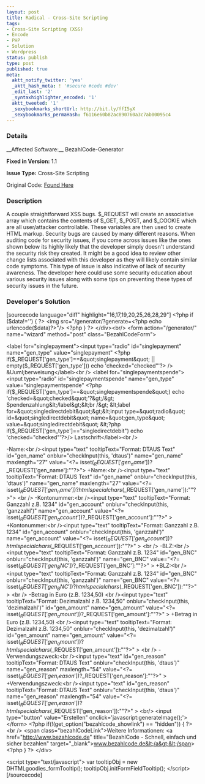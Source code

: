 ```yaml
---
layout: post
title: Radical - Cross-Site Scripting
tags:
- Cross-Site Scripting (XSS)
- Encode
- PHP
- Solution
- Wordpress
status: publish
type: post
published: true
meta:
  aktt_notify_twitter: 'yes'
  _aktt_hash_meta: ! '#secure #code #dev'
  _edit_last: '2'
  _syntaxhighlighter_encoded: '1'
  aktt_tweeted: '1'
  _sexybookmarks_shortUrl: http://bit.ly/ffI5yX
  _sexybookmarks_permaHash: f6116e60b82ac890760a3c7ab00095c4
---
```

<h3>Details</h3>
__Affected Software:__ BezahlCode-Generator

__Fixed in Version:__  1.1

__Issue Type:__ Cross-Site Scripting

Original Code: <a title="Radical" href="http://spotthevuln.com/2011/02/radical/" target="_blank">Found    Here</a>
<h3>Description</h3>
A couple straightforward XSS bugs. $_REQUEST will create an associative array which contains the contents of $_GET, $_POST, and $_COOKIE which are all user/attacker controllable. These variables are then used to create HTML markup. Security bugs are caused by many different reasons. When auditing code for security issues, if you come across issues like the ones shown below its highly likely that the developer simply doesn't understand the security risk they created. It might be a good idea to review other change lists associated with this developer as they will likely contain similar code symptoms. This type of issue is also indicative of lack of security awareness. The developer here could use some security education about various security issues along with some tips on preventing these types of security issues in the future.
<h3>Developer's Solution</h3>
[sourcecode language="diff" highlight="16,17,19,20,25,26,28,29"]
&lt;?php
    if ($data!='')
    {
?&gt;
&lt;img src=&quot;/generator/?generate=&lt;?php echo urlencode($data)?&gt;&quot;/&gt;
&lt;?php
    }
?&gt;
&lt;/div&gt;&lt;br/&gt;
&lt;form action=&quot;/generator/&quot; name=&quot;wizard&quot; method=&quot;post&quot; class=&quot;BezahlCodeForm&quot;&gt;

&lt;label for=&quot;singlepayment&quot;&gt;&lt;input type=&quot;radio&quot; id=&quot;singlepayment&quot; name=&quot;gen_type&quot; value=&quot;singlepayment&quot; &lt;?php if($_REQUEST['gen_type']==&quot;singlepayment&quot; || empty($_REQUEST['gen_type'])) echo 'checked=&quot;checked&quot;'?&gt; /&gt; &amp;Uuml;berweisung&lt;/label&gt;&lt;br /&gt;
&lt;label for=&quot;singlepaymentspende&quot;&gt;&lt;input type=&quot;radio&quot; id=&quot;singlepaymentspende&quot; name=&quot;gen_type&quot; value=&quot;singlepaymentspende&quot; &lt;?php if($_REQUEST['gen_type']==&quot;singlepaymentspende&quot;) echo 'checked=&quot;checked&quot;'?&gt;/&gt; Spendenzahlung&lt;/label&gt;&lt;br /&gt;
&lt;label for=&quot;singledirectdebit&quot;&gt;&lt;input type=&quot;radio&quot; id=&quot;singledirectdebit&quot; name=&quot;gen_type&quot; value=&quot;singledirectdebit&quot; &lt;?php if($_REQUEST['gen_type']==&quot;singledirectdebit&quot;) echo 'checked=&quot;checked&quot;'?&gt;/&gt; Lastschrift&lt;/label&gt;&lt;br /&gt;

-Name:&lt;br /&gt;&lt;input type=&quot;text&quot; tooltipText=&quot;Format: DTAUS Text&quot; id=&quot;gen_name&quot; onblur=&quot;checkInput(this, 'dtaus')&quot; name=&quot;gen_name&quot; maxlength=&quot;27&quot; value=&quot;&lt;?= isset($_REQUEST['gen_name'])?$_REQUEST['gen_name']:&quot;&quot;?&gt;&quot;&gt;
+Name:&lt;br /&gt;&lt;input type=&quot;text&quot; tooltipText=&quot;Format: DTAUS Text&quot; id=&quot;gen_name&quot; onblur=&quot;checkInput(this, 'dtaus')&quot; name=&quot;gen_name&quot; maxlength=&quot;27&quot; value=&quot;&lt;?= isset($_REQUEST['gen_name'])?htmlspecialchars($_REQUEST['gen_name']):&quot;&quot;?&gt;&quot;&gt;
&lt;br /&gt;
-Kontonummer:&lt;br /&gt;&lt;input type=&quot;text&quot; tooltipText=&quot;Format: Ganzzahl z.B. 1234&quot; id=&quot;gen_account&quot; onblur=&quot;checkInput(this, 'ganzzahl')&quot; name=&quot;gen_account&quot; value=&quot;&lt;?= isset($_REQUEST['gen_account'])?$_REQUEST['gen_account']:&quot;&quot;?&gt;&quot; &gt;
+Kontonummer:&lt;br /&gt;&lt;input type=&quot;text&quot; tooltipText=&quot;Format: Ganzzahl z.B. 1234&quot; id=&quot;gen_account&quot; onblur=&quot;checkInput(this, 'ganzzahl')&quot; name=&quot;gen_account&quot; value=&quot;&lt;?= isset($_REQUEST['gen_account'])?htmlspecialchars($_REQUEST['gen_account']):&quot;&quot;?&gt;&quot; &gt;
&lt;br /&gt;
-BLZ:&lt;br /&gt;&lt;input type=&quot;text&quot; tooltipText=&quot;Format: Ganzzahl z.B. 1234&quot; id=&quot;gen_BNC&quot; onblur=&quot;checkInput(this, 'ganzzahl')&quot; name=&quot;gen_BNC&quot; value=&quot;&lt;?= isset($_REQUEST['gen_BNC'])?$_REQUEST['gen_BNC']:&quot;&quot;?&gt;&quot; &gt;
+BLZ:&lt;br /&gt;&lt;input type=&quot;text&quot; tooltipText=&quot;Format: Ganzzahl z.B. 1234&quot; id=&quot;gen_BNC&quot; onblur=&quot;checkInput(this, 'ganzzahl')&quot; name=&quot;gen_BNC&quot; value=&quot;&lt;?= isset($_REQUEST['gen_BNC'])?htmlspecialchars($_REQUEST['gen_BNC']):&quot;&quot;?&gt;&quot; &gt;
&lt;br /&gt;
-Betrag in Euro (z.B. 1234,50) &lt;br /&gt;&lt;input type=&quot;text&quot; tooltipText=&quot;Format: Dezimalzahl z.B. 1234,50&quot; onblur=&quot;checkInput(this, 'dezimalzahl')&quot; id=&quot;gen_amount&quot; name=&quot;gen_amount&quot; value=&quot;&lt;?= isset($_REQUEST['gen_amount'])?$_REQUEST['gen_amount']:&quot;&quot;?&gt;&quot; &gt;
+Betrag in Euro (z.B. 1234,50) &lt;br /&gt;&lt;input type=&quot;text&quot; tooltipText=&quot;Format: Dezimalzahl z.B. 1234,50&quot; onblur=&quot;checkInput(this, 'dezimalzahl')&quot; id=&quot;gen_amount&quot; name=&quot;gen_amount&quot; value=&quot;&lt;?= isset($_REQUEST['gen_amount'])?htmlspecialchars($_REQUEST['gen_amount']):&quot;&quot;?&gt;&quot; &gt;
&lt;br /&gt;
-Verwendungszweck:&lt;br /&gt;&lt;input type=&quot;text&quot; id=&quot;gen_reason&quot; tooltipText=&quot;Format: DTAUS Text&quot; onblur=&quot;checkInput(this, 'dtaus')&quot; name=&quot;gen_reason&quot; maxlength=&quot;54&quot; value=&quot;&lt;?= isset($_REQUEST['gen_reason'])?$_REQUEST['gen_reason']:&quot;&quot;?&gt;&quot; &gt;
+Verwendungszweck:&lt;br /&gt;&lt;input type=&quot;text&quot; id=&quot;gen_reason&quot; tooltipText=&quot;Format: DTAUS Text&quot; onblur=&quot;checkInput(this, 'dtaus')&quot; name=&quot;gen_reason&quot; maxlength=&quot;54&quot; value=&quot;&lt;?= isset($_REQUEST['gen_reason'])?htmlspecialchars($_REQUEST['gen_reason']):&quot;&quot;?&gt;&quot; &gt;
&lt;br/&gt;
&lt;input type=&quot;button&quot; value=&quot;Erstellen&quot; onclick='javascript:generateImage();'&gt;
&lt;/form&gt;
&lt;?php if(!(get_option(&quot;bezahlcode_showlink&quot;) == &quot;hidden&quot;)) {	?&gt;
&lt;br /&gt;
&lt;span class=&quot;bezahlCodeLink&quot;&gt;Weitere Informationen: &lt;a href=&quot;http://www.bezahlcode.de&quot; title=&quot;BezahlCode - Schnell, einfach und sicher bezahlen&quot; target=&quot;_blank&quot;&gt;www.bezahlcode.de&lt;/a&gt;&lt;/span&gt;
&lt;?php } ?&gt;
&lt;/div&gt;

&lt;script type=&quot;text/javascript&quot;&gt;
var tooltipObj = new DHTMLgoodies_formTooltip();
tooltipObj.initFormFieldTooltip();
&lt;/script&gt;
[/sourcecode]
